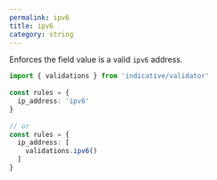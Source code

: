 ```yaml
---
permalink: ipv6
title: ipv6
category: string
---
```


Enforces the field value is a valid `ipv6` address.
 
```ts
import { validations } from 'indicative/validator'
 
const rules = {
  ip_address: 'ipv6'
}
 
// or
const rules = {
  ip_address: [
    validations.ipv6()
  ]
}
```